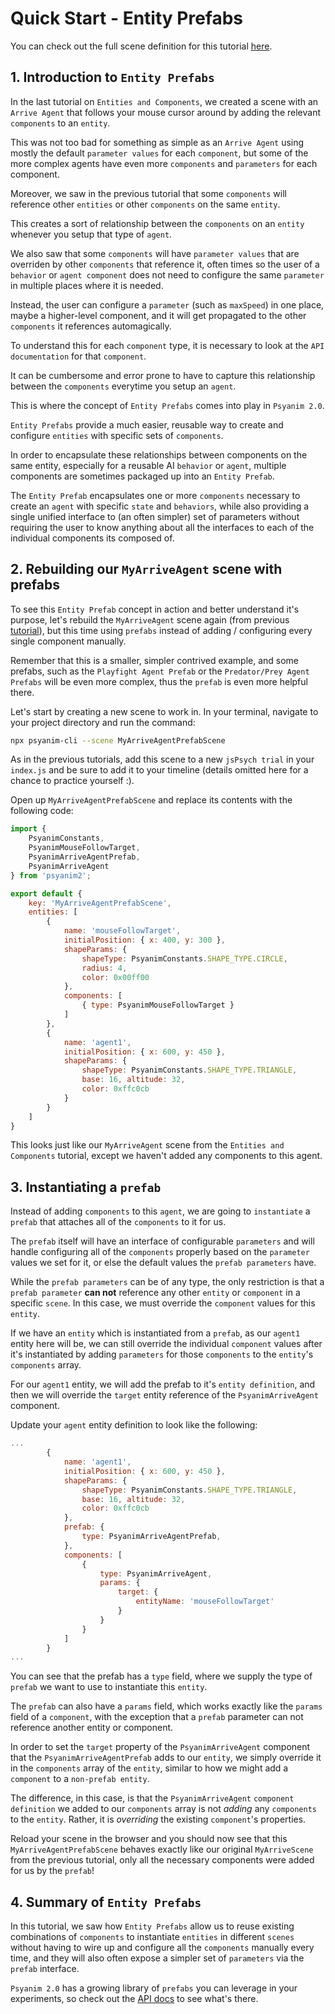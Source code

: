 # Quick Start - Entity Prefabs

You can check out the full scene definition for this tutorial [here](TODO).

## 1. Introduction to `Entity Prefabs`

In the last tutorial on `Entities and Components`, we created a scene with an `Arrive Agent` that follows your mouse cursor around by adding the relevant `components` to an `entity`.

This was not too bad for something as simple as an `Arrive Agent` using mostly the default `parameter values` for each `component`, but some of the more complex agents have even more `components` and `parameters` for each component.

Moreover, we saw in the previous tutorial that some `components` will reference other `entities` or other `components` on the same `entity`.

This creates a sort of relationship between the `components` on an `entity` whenever you setup that type of `agent`.

We also saw that some `components` will have `parameter values` that are overriden by other `components` that reference it, often times so the user of a `behavior` or `agent component` does not need to configure the same `parameter` in multiple places where it is needed.

Instead, the user can configure a `parameter` (such as `maxSpeed`) in one place, maybe a higher-level component, and it will get propagated to the other `components` it references automagically.

To understand this for each `component` type, it is necessary to look at the `API documentation` for that `component`.

It can be cumbersome and error prone to have to capture this relationship between the `components` everytime you setup an `agent`.

This is where the concept of `Entity Prefabs` comes into play in `Psyanim 2.0`.

`Entity Prefabs` provide a much easier, reusable way to create and configure `entities` with specific sets of `components`.

In order to encapsulate these relationships between components on the same entity, especially for a reusable AI `behavior` or `agent`, multiple components are sometimes packaged up into an `Entity Prefab`.

The `Entity Prefab` encapsulates one or more `components` necessary to create an `agent` with specific `state` and `behaviors`, while also providing a single unified interface to (an often simpler) set of parameters without requiring the user to know anything about all the interfaces to each of the individual components its composed of.

## 2. Rebuilding our `MyArriveAgent` scene with prefabs

To see this `Entity Prefab` concept in action and better understand it's purpose, let's rebuild the `MyArriveAgent` scene again (from previous [tutorial](/quick_start/entities_and_components.md)), but this time using `prefabs` instead of adding / configuring every single component manually.

Remember that this is a smaller, simpler contrived example, and some prefabs, such as the `Playfight Agent Prefab` or the `Predator/Prey Agent Prefabs` will be even more complex, thus the `prefab` is even more helpful there.

Let's start by creating a new scene to work in.  In your terminal, navigate to your project directory and run the command:

```bash
npx psyanim-cli --scene MyArriveAgentPrefabScene
```

As in the previous tutorials, add this scene to a new `jsPsych trial` in your `index.js` and be sure to add it to your timeline (details omitted here for a chance to practice yourself :).

Open up `MyArriveAgentPrefabScene` and replace its contents with the following code:

```js
import { 
    PsyanimConstants,
    PsyanimMouseFollowTarget,
    PsyanimArriveAgentPrefab,
    PsyanimArriveAgent
} from 'psyanim2';

export default {
    key: 'MyArriveAgentPrefabScene',
    entities: [
        {
            name: 'mouseFollowTarget',
            initialPosition: { x: 400, y: 300 },
            shapeParams: {
                shapeType: PsyanimConstants.SHAPE_TYPE.CIRCLE,
                radius: 4,
                color: 0x00ff00
            },
            components: [
                { type: PsyanimMouseFollowTarget }
            ]
        },
        {
            name: 'agent1',
            initialPosition: { x: 600, y: 450 },
            shapeParams: {
                shapeType: PsyanimConstants.SHAPE_TYPE.TRIANGLE, 
                base: 16, altitude: 32, 
                color: 0xffc0cb            
            }
        }
    ]
}
```

This looks just like our `MyArriveAgent` scene from the `Entities and Components` tutorial, except we haven't added any components to this agent.

## 3. Instantiating a `prefab`

Instead of adding `components` to this `agent`, we are going to `instantiate` a `prefab` that attaches all of the `components` to it for us.

The `prefab` itself will have an interface of configurable `parameters` and will handle configuring all of the `components` properly based on the `parameter` values we set for it, or else the default values the `prefab parameters` have.

While the `prefab parameters` can be of any type, the only restriction is that a `prefab parameter` **can not** reference any other `entity` or `component` in a specific `scene`.  In this case, we must override the `component` values for this `entity`.

If we have an `entity` which is instantiated from a `prefab`, as our `agent1` entity here will be, we can still override the individual `component` values after it's instantiated by adding `parameters` for those `components` to the `entity`'s `components` array.

For our `agent1` entity, we will add the prefab to it's `entity definition`, and then we will override the `target` entity reference of the `PsyanimArriveAgent` component.

Update your `agent` entity definition to look like the following:

```js
...
        {
            name: 'agent1',
            initialPosition: { x: 600, y: 450 },
            shapeParams: {
                shapeType: PsyanimConstants.SHAPE_TYPE.TRIANGLE, 
                base: 16, altitude: 32, 
                color: 0xffc0cb            
            },
            prefab: {
                type: PsyanimArriveAgentPrefab,
            },
            components: [
                {
                    type: PsyanimArriveAgent,
                    params: {
                        target: {
                            entityName: 'mouseFollowTarget'
                        }
                    }
                }
            ]
        }
...
```

You can see that the prefab has a `type` field, where we supply the type of `prefab` we want to use to instantiate this `entity`.

The `prefab` can also have a `params` field, which works exactly like the `params` field of a `component`, with the exception that a `prefab` parameter can not reference another entity or component.

In order to set the `target` property of the `PsyanimArriveAgent` component that the `PsyanimArriveAgentPrefab` adds to our `entity`, we simply override it in the `components` array of the `entity`, similar to how we might add a `component` to a `non-prefab entity`.

The difference, in this case, is that the `PsyanimArriveAgent` `component definition` we added to our `components` array is not *adding* any `components` to the `entity`.  Rather, it is *overriding* the existing `component`'s properties.

Reload your scene in the browser and you should now see that this `MyArriveAgentPrefabScene` behaves exactly like our original `MyArriveScene` from the previous tutorial, only all the necessary components were added for us by the `prefab`!

## 4. Summary of `Entity Prefabs`

In this tutorial, we saw how `Entity Prefabs` allow us to reuse existing combinations of `components` to instantiate `entities` in different `scenes` without having to wire up and configure all the `components` manually every time, and they will also often expose a simpler set of `parameters` via the `prefab` interface.

`Psyanim 2.0` has a growing library of `prefabs` you can leverage in your experiments, so check out the [API docs](https://github.com/thefinnlab/psyanim-api-docs) to see what's there.